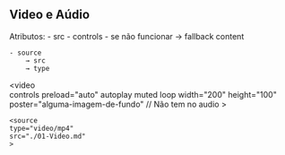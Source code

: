 ## Video e Aúdio

 Atributos:
    - src
    - controls
    - se não funcionar
        → fallback content

    - source
        → src
        → type

<video  
    controls
    preload="auto"
    autoplay
    muted
    loop
    width="200"
    height="100"
    poster="alguma-imagem-de-fundo" // Não tem no audio
    >

    <source
    type="video/mp4"
    src="./01-Video.md"
    >

</video>